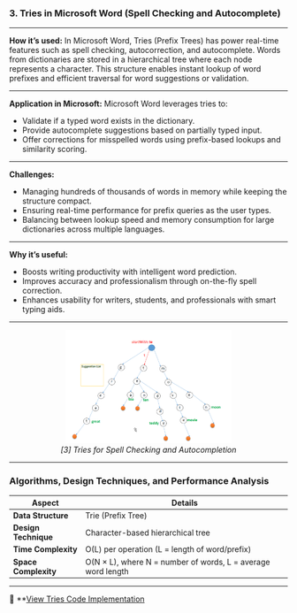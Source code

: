 

###  **3. Tries in Microsoft Word (Spell Checking and Autocomplete)**

---

**How it’s used:**
In Microsoft Word, Tries (Prefix Trees) has power real-time features such as spell checking, autocorrection, and autocomplete. Words from dictionaries are stored in a hierarchical tree where each node represents a character. This structure enables instant lookup of word prefixes and efficient traversal for word suggestions or validation.

---

**Application in Microsoft:**
Microsoft Word leverages tries to:

* Validate if a typed word exists in the dictionary.
* Provide autocomplete suggestions based on partially typed input.
* Offer corrections for misspelled words using prefix-based lookups and similarity scoring.

---

**Challenges:**

* Managing hundreds of thousands of words in memory while keeping the structure compact.
* Ensuring real-time performance for prefix queries as the user types.
* Balancing between lookup speed and memory consumption for large dictionaries across multiple languages.

---

**Why it’s useful:**

* Boosts writing productivity with intelligent word prediction.
* Improves accuracy and professionalism through on-the-fly spell correction.
* Enhances usability for writers, students, and professionals with smart typing aids.

---

<p align="center">
  <img src="https://github.com/Sindhuhurakadli/sindhu_portfolio.io/blob/main/images/triesdatastructure.gif?raw=true" alt="Tries in Microsoft Word" width="300">
  <br>
  <em>[3] Tries for Spell Checking and Autocompletion</em>
</p>


---

###  Algorithms, Design Techniques, and Performance Analysis

| **Aspect**           | **Details**                                                  |
| -------------------- | ------------------------------------------------------------ |
| **Data Structure**   | Trie (Prefix Tree)                                           |
| **Design Technique** | Character-based hierarchical tree                            |
| **Time Complexity**  | O(L) per operation (L = length of word/prefix)               |
| **Space Complexity** | O(N × L), where N = number of words, L = average word length |

---

🔗 **[View Tries Code Implementation](https://github.com/Sindhuhurakadli/sindhu_portfolio.io/blob/main/codes/tries.cpp)
